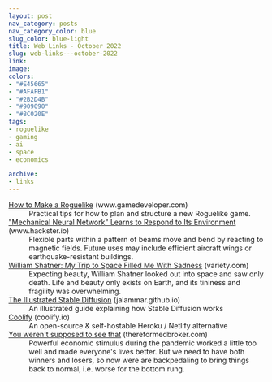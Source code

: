 ```yaml
---
layout: post
nav_category: posts
nav_category_color: blue
slug_color: blue-light
title: Web Links - October 2022
slug: web-links---october-2022
link:
image:
colors:
- "#E45665"
- "#AFAFB1"
- "#2B2D4B"
- "#909090"
- "#8C020E"
tags:
- roguelike  
- gaming  
- ai  
- space  
- economics

archive:
- links
---
```


<dl>
  <dt>
    <a href="https://www.gamedeveloper.com/design/how-to-make-a-roguelike">How to Make a Roguelike</a>
    <span class="post-meta">(www.gamedeveloper.com)</span>
  </dt>
  <dd>Practical tips for how to plan and structure a new Roguelike game.</dd>
  <dt>
    <a href="https://www.hackster.io/news/this-novel-mechanical-neural-network-architected-material-learns-to-respond-to-its-environment-ad68bdcf2d7b">"Mechanical Neural Network" Learns to Respond to Its Environment</a>
    <span class="post-meta">(www.hackster.io)</span>
  </dt>
  <dd>Flexible parts within a pattern of beams move and bend by reacting to magnetic fields. Future uses may include efficient aircraft wings or earthquake-resistant buildings.</dd>
  <dt>
    <a href="https://variety.com/2022/tv/news/william-shatner-space-boldly-go-excerpt-1235395113/">William Shatner: My Trip to Space Filled Me With Sadness</a>
    <span class="post-meta">(variety.com)</span>
  </dt>
  <dd>Expecting beauty, William Shatner looked out into space and saw only death. Life and beauty only exists on Earth, and its tininess and fragility was overwhelming.</dd>
  <dt>
    <a href="https://jalammar.github.io/illustrated-stable-diffusion/">The Illustrated Stable Diffusion</a>
    <span class="post-meta">(jalammar.github.io)</span>
  </dt>
  <dd>An illustrated guide explaining how Stable Diffusion works</dd>
  <dt>
    <a href="https://coolify.io/">Coolify</a>
    <span class="post-meta">(coolify.io)</span>
  </dt>
  <dd>An open-source & self-hostable Heroku / Netlify alternative</dd>
  <dt>
    <a href="https://thereformedbroker.com/2022/10/02/you-werent-supposed-to-see-that/">You weren't supposed to see that</a>
    <span class="post-meta">(thereformedbroker.com)</span>
  </dt>
  <dd>Powerful economic stimulus during the pandemic worked a little too well and made everyone's lives better. But we need to have both winners and losers, so now were are backpedaling to bring things back to normal, i.e. worse for the bottom rung.</dd>
</dl>
